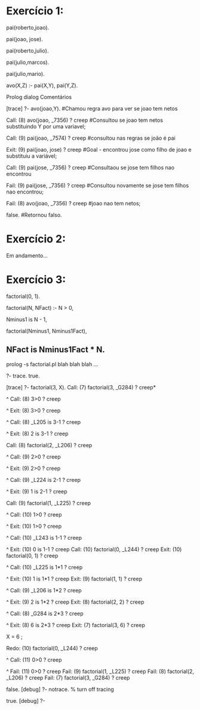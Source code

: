 # Exercício 1: 

pai(roberto,joao).  
   
pai(joao, jose). 

pai(roberto,julio).

pai(julio,marcos).

pai(julio,mario).

avo(X,Z) :- pai(X,Y), pai(Y,Z).


Prolog dialog
Comentários
   
[trace]  ?- avo(joao,Y).                 #Chamou regra avo para ver se joao tem netos
   
Call: (8) avo(joao, _7356) ? creep       #Consultou se joao tem netos substituindo Y por uma variavel;     
  
Call: (9) pai(joao, _7574) ? creep        #consultou nas regras se joão é pai      
   
Exit: (9) pai(joao, jose) ? creep       #Goal - encontrou jose como filho de joao e substituiu a variável;     
   
Call: (9) pai(jose, _7356) ? creep         #Consultaou se jose tem filhos nao encontrou  
   
Fail: (9) pai(jose, _7356) ? creep      #Consultou novamente se jose tem filhos nao encontrou;      
   
Fail: (8) avo(joao, _7356) ? creep         #joao nao tem netos;        

false.                                     #Retornou falso.


# Exercício 2: 
Em andamento... 

# Exercício 3: 
factorial(0, 1).

factorial(N, NFact) :- N > 0,

Nminus1 is N - 1,

factorial(Nminus1, Nminus1Fact),

NFact is Nminus1Fact * N.  
-------------------------------------------------
prolog -s factorial.pl
blah blah blah …

?- trace.
true.

[trace]  ?- factorial(3, X).
   Call: (7) factorial(3, _G284) ? creep*

^  Call: (8) 3>0 ? creep

^  Exit: (8) 3>0 ? creep

^  Call: (8) _L205 is 3-1 ? creep

^  Exit: (8) 2 is 3-1 ? creep

Call: (8) factorial(2, _L206) ? creep

^  Call: (9) 2>0 ? creep

^  Exit: (9) 2>0 ? creep

^  Call: (9) _L224 is 2-1 ? creep

^  Exit: (9) 1 is 2-1 ? creep

Call: (9) factorial(1, _L225) ? creep

^  Call: (10) 1>0 ? creep

^  Exit: (10) 1>0 ? creep

^  Call: (10) _L243 is 1-1 ? creep

^  Exit: (10) 0 is 1-1 ? creep
   Call: (10) factorial(0, _L244) ? creep
   Exit: (10) factorial(0, 1) ? creep

^  Call: (10) _L225 is 1*1 ? creep

^  Exit: (10) 1 is 1*1 ? creep
   Exit: (9) factorial(1, 1) ? creep

^  Call: (9) _L206 is 1*2 ? creep

^  Exit: (9) 2 is 1*2 ? creep
   Exit: (8) factorial(2, 2) ? creep

^  Call: (8) _G284 is 2*3 ? creep

^  Exit: (8) 6 is 2*3 ? creep
   Exit: (7) factorial(3, 6) ? creep

X = 6 ;

Redo: (10) factorial(0, _L244) ? creep

^  Call: (11) 0>0 ? creep

^  Fail: (11) 0>0 ? creep
   Fail: (9) factorial(1, _L225) ? creep
   Fail: (8) factorial(2, _L206) ? creep
   Fail: (7) factorial(3, _G284) ? creep

false.
[debug]  ?- notrace. % turn off tracing

true.
[debug]  ?- 





